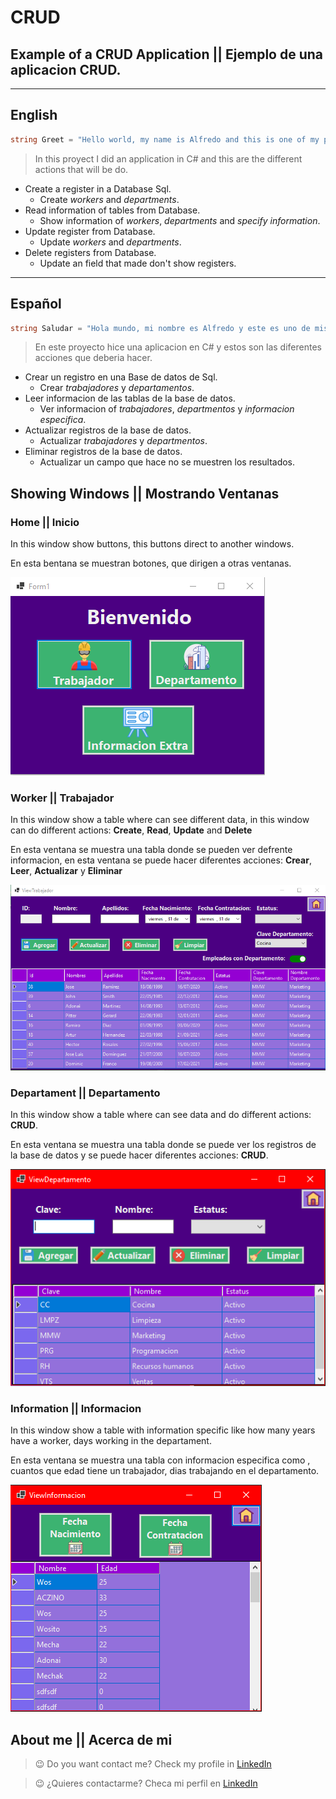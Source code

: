 # CRUD
## Example of a CRUD Application || Ejemplo de una aplicacion CRUD.

---
## English
```C#
string Greet = "Hello world, my name is Alfredo and this is one of my proyects";

```

> In this proyect I did an application in C# and this are the different actions that will be do.

* Create a register in a Database Sql.
    * Create *workers* and *departments*.
* Read information of tables from Database.
    * Show information of *workers*, *departments* and *specify information*.
* Update register from Database.
    * Update *workers* and *departments*.
* Delete registers from Database.
    * Update an field that made  don't show registers.
---
## Español
~~~ C#
string Saludar = "Hola mundo, mi nombre es Alfredo y este es uno de mis proyectos";
~~~

> En este proyecto hice una aplicacion en C# y estos son las diferentes acciones que deberia hacer. 

* Crear un registro en una Base de datos de Sql.
    * Crear *trabajadores* y *departamentos*.
* Leer informacion de las tablas de la base de datos.
    * Ver informacion of *trabajadores*, *departmentos* y *informacion especifica*.
* Actualizar registros de la base de datos.
    * Actualizar *trabajadores* y *departmentos*.
* Eliminar registros de la base de datos.
    * Actualizar un campo que hace no se muestren los resultados.

## Showing Windows || Mostrando Ventanas
### Home || Inicio

In this window show buttons, this buttons direct to another windows.

En esta bentana se muestran botones, que dirigen a otras ventanas. 

![Home-Inicio](./CRUD/Img/Homes.PNG)

### Worker || Trabajador

In this window show a table where can see different data, in this window can do different actions: **Create**, **Read**, **Update** and **Delete**

En esta ventana se muestra una tabla donde se pueden ver defrente informacion, en esta ventana se puede hacer diferentes acciones: **Crear**, **Leer**, **Actualizar** y **Eliminar**

![Worker-Trabajador](./CRUD/Img/Workers.PNG)

### Departament || Departamento

In this window show a table where can see data and do different actions: **CRUD**.

En esta ventana se muestra una tabla donde se puede ver los registros de la base de datos y se puede hacer diferentes acciones: **CRUD**.

![Departament-Departamento](./CRUD/Img/Departamento.PNG)

### Information || Informacion

In this window show a table with information specific like how many years have a worker, days working in the departament.

En esta ventana se muestra una tabla con informacion especifica como , cuantos que edad tiene un trabajador, dias trabajando en el departamento.

![Information-Informacion](./CRUD/Img/Information.PNG)

## **About me** || **Acerca de mi**

> :wink: Do you want contact me? Check my profile in [LinkedIn](https://www.linkedin.com/in/alfredo-rodríguez-orenday-73a14a215/ "Alfredo Rdz O")  

> :wink: ¿Quieres contactarme? Checa mi perfil en [LinkedIn](https://www.linkedin.com/in/alfredo-rodríguez-orenday-73a14a215/ "Alfredo Rdz O")  